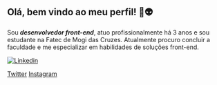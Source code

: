 ## Olá, bem vindo ao meu perfil! 👋:alien:

Sou ***desenvolvedor front-end***, atuo profissionalmente há 3 anos e sou estudante na Fatec de Mogi das Cruzes. Atualmente procuro concluir a faculdade e me especializar em habilidades de soluções front-end.<br/>

   [![Linkedin](https://img.shields.io/badge/-LinkedIn-blue?style=flat&logo=Linkedin&logoColor=white)](https://www.linkedin.com/in/lnogueiratdm/)

[Twitter](https://twitter.com/nogueiradev_) 
[Instagram](https://www.instagram.com/nogueiradev_/)
